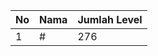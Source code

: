 | No | Nama            | Jumlah Level |
|----|-----------------|--------------|
| 1  | #    |    276        |
